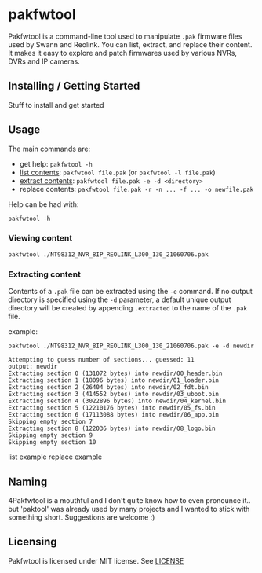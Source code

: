 # pakfwtool

Pakfwtool is a command-line tool used to manipulate `.pak` firmware files
used by Swann and Reolink. You can list, extract, and replace their content.
It makes it easy to explore and patch firmwares used by various NVRs, DVRs
and IP cameras.


## Installing / Getting Started

Stuff to install and get started

## Usage

The main commands are:
 * get help: `pakfwtool -h`
 * [list contents](#Viewing-content): `pakfwtool file.pak` (or `pakfwtool -l file.pak`)
 * [extract contents](#Extracting-content): `pakfwtool file.pak -e -d <directory>`
 * replace contents: `pakfwtool file.pak -r -n ... -f ... -o newfile.pak`

Help can be had with:
```shell
pakfwtool -h
```

### Viewing content

```shell
pakfwtool ./NT98312_NVR_8IP_REOLINK_L300_130_21060706.pak
```

### Extracting content
Contents of a `.pak` file can be extracted using the `-e` command. If no output
directory is specified using the `-d` parameter, a default unique output
directory will be created by appending `.extracted` to the name of the `.pak`
file.

example:
```shell
pakfwtool ./NT98312_NVR_8IP_REOLINK_L300_130_21060706.pak -e -d newdir
```
```
Attempting to guess number of sections... guessed: 11
output: newdir
Extracting section 0 (131072 bytes) into newdir/00_header.bin
Extracting section 1 (18096 bytes) into newdir/01_loader.bin
Extracting section 2 (26404 bytes) into newdir/02_fdt.bin
Extracting section 3 (414552 bytes) into newdir/03_uboot.bin
Extracting section 4 (3022896 bytes) into newdir/04_kernel.bin
Extracting section 5 (12210176 bytes) into newdir/05_fs.bin
Extracting section 6 (17113088 bytes) into newdir/06_app.bin
Skipping empty section 7
Extracting section 8 (122036 bytes) into newdir/08_logo.bin
Skipping empty section 9
Skipping empty section 10
```

list example
replace example

## Naming

4Pakfwtool is a mouthful and I don't quite know how to even pronounce it.. but
'paktool' was already used by many projects and I wanted to stick with something
short. Suggestions are welcome :)

## Licensing

Pakfwtool is licensed under MIT license. See [LICENSE](LICENSE)
